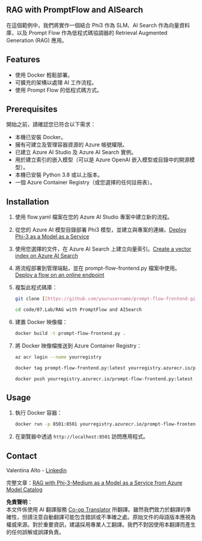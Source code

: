 <!--
CO_OP_TRANSLATOR_METADATA:
{
  "original_hash": "8ec74e4a49934dad78bc52dcb898359c",
  "translation_date": "2025-05-08T06:42:15+00:00",
  "source_file": "code/07.Lab/RAG_with_PromptFlow_and_AISearch/README.md",
  "language_code": "tw"
}
-->
## RAG with PromptFlow and AISearch

在這個範例中，我們將實作一個結合 Phi3 作為 SLM、AI Search 作為向量資料庫，以及 Prompt Flow 作為低程式碼協調器的 Retrieval Augmented Generation (RAG) 應用。

## Features

- 使用 Docker 輕鬆部署。
- 可擴充的架構以處理 AI 工作流程。
- 使用 Prompt Flow 的低程式碼方式。

## Prerequisites

開始之前，請確認您已符合以下需求：

- 本機已安裝 Docker。
- 擁有可建立及管理容器資源的 Azure 帳號權限。
- 已建立 Azure AI Studio 及 Azure AI Search 實例。
- 用於建立索引的嵌入模型（可以是 Azure OpenAI 嵌入模型或目錄中的開源模型）。
- 本機已安裝 Python 3.8 或以上版本。
- 一個 Azure Container Registry（或您選擇的任何註冊表）。

## Installation

1. 使用 flow.yaml 檔案在您的 Azure AI Studio 專案中建立新的流程。
2. 從您的 Azure AI 模型目錄部署 Phi3 模型，並建立與專案的連線。[Deploy Phi-3 as a Model as a Service](https://learn.microsoft.com/azure/machine-learning/how-to-deploy-models-phi-3?view=azureml-api-2&tabs=phi-3-mini)
3. 使用您選擇的文件，在 Azure AI Search 上建立向量索引。[Create a vector index on Azure AI Search](https://learn.microsoft.com/azure/search/search-how-to-create-search-index?tabs=portal)
4. 將流程部署到管理端點，並在 prompt-flow-frontend.py 檔案中使用。[Deploy a flow on an online endpoint](https://learn.microsoft.com/azure/ai-studio/how-to/flow-deploy)
5. 複製此程式碼庫：

    ```sh
    git clone [[https://github.com/yourusername/prompt-flow-frontend.git](https://github.com/microsoft/Phi-3CookBook.git)](https://github.com/microsoft/Phi-3CookBook.git)
    
    cd code/07.Lab/RAG with PromptFlow and AISearch
    ```

6. 建置 Docker 映像檔：

    ```sh
    docker build -t prompt-flow-frontend.py .
    ```

7. 將 Docker 映像檔推送到 Azure Container Registry：

    ```sh
    az acr login --name yourregistry
    
    docker tag prompt-flow-frontend.py:latest yourregistry.azurecr.io/prompt-flow-frontend.py:latest
    
    docker push yourregistry.azurecr.io/prompt-flow-frontend.py:latest
    ```

## Usage

1. 執行 Docker 容器：

    ```sh
    docker run -p 8501:8501 yourregistry.azurecr.io/prompt-flow-frontend.py:latest
    ```

2. 在瀏覽器中透過 `http://localhost:8501` 訪問應用程式。

## Contact

Valentina Alto - [Linkedin](https://www.linkedin.com/in/valentina-alto-6a0590148/)

完整文章：[RAG with Phi-3-Medium as a Model as a Service from Azure Model Catalog](https://medium.com/@valentinaalto/rag-with-phi-3-medium-as-a-model-as-a-service-from-azure-model-catalog-62e1411948f3)

**免責聲明**：  
本文件係使用 AI 翻譯服務 [Co-op Translator](https://github.com/Azure/co-op-translator) 所翻譯。雖然我們致力於翻譯的準確性，但請注意自動翻譯可能包含錯誤或不準確之處。原始文件的母語版本應視為權威來源。對於重要資訊，建議採用專業人工翻譯。我們不對因使用本翻譯而產生的任何誤解或誤譯負責。